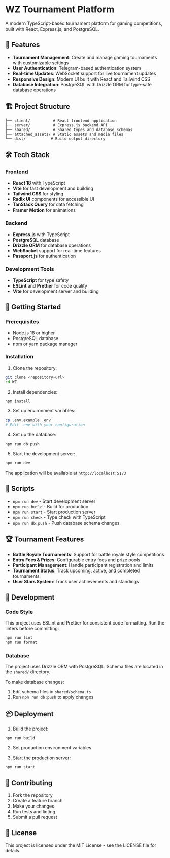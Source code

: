 # WZ Tournament Platform

A modern TypeScript-based tournament platform for gaming competitions, built
with React, Express.js, and PostgreSQL.

## 🚀 Features

- **Tournament Management**: Create and manage gaming tournaments with
  customizable settings
- **User Authentication**: Telegram-based authentication system
- **Real-time Updates**: WebSocket support for live tournament updates
- **Responsive Design**: Modern UI built with React and Tailwind CSS
- **Database Integration**: PostgreSQL with Drizzle ORM for type-safe database
  operations

## 🏗️ Project Structure

```
├── client/          # React frontend application
├── server/          # Express.js backend API
├── shared/          # Shared types and database schemas
├── attached_assets/ # Static assets and media files
└── dist/           # Build output directory
```

## 🛠️ Tech Stack

### Frontend

- **React 18** with TypeScript
- **Vite** for fast development and building
- **Tailwind CSS** for styling
- **Radix UI** components for accessible UI
- **TanStack Query** for data fetching
- **Framer Motion** for animations

### Backend

- **Express.js** with TypeScript
- **PostgreSQL** database
- **Drizzle ORM** for database operations
- **WebSocket** support for real-time features
- **Passport.js** for authentication

### Development Tools

- **TypeScript** for type safety
- **ESLint** and **Prettier** for code quality
- **Vite** for development server and building

## 🚀 Getting Started

### Prerequisites

- Node.js 18 or higher
- PostgreSQL database
- npm or yarn package manager

### Installation

1. Clone the repository:

```bash
git clone <repository-url>
cd WZ
```

2. Install dependencies:

```bash
npm install
```

3. Set up environment variables:

```bash
cp .env.example .env
# Edit .env with your configuration
```

4. Set up the database:

```bash
npm run db:push
```

5. Start the development server:

```bash
npm run dev
```

The application will be available at `http://localhost:5173`

## 📝 Scripts

- `npm run dev` - Start development server
- `npm run build` - Build for production
- `npm run start` - Start production server
- `npm run check` - Type check with TypeScript
- `npm run db:push` - Push database schema changes

## 🏆 Tournament Features

- **Battle Royale Tournaments**: Support for battle royale style competitions
- **Entry Fees & Prizes**: Configurable entry fees and prize pools
- **Participant Management**: Handle participant registration and limits
- **Tournament Status**: Track upcoming, active, and completed tournaments
- **User Stars System**: Track user achievements and standings

## 🔧 Development

### Code Style

This project uses ESLint and Prettier for consistent code formatting. Run the
linters before committing:

```bash
npm run lint
npm run format
```

### Database

The project uses Drizzle ORM with PostgreSQL. Schema files are located in the
`shared/` directory.

To make database changes:

1. Edit schema files in `shared/schema.ts`
2. Run `npm run db:push` to apply changes

## 📦 Deployment

1. Build the project:

```bash
npm run build
```

2. Set production environment variables

3. Start the production server:

```bash
npm run start
```

## 🤝 Contributing

1. Fork the repository
2. Create a feature branch
3. Make your changes
4. Run tests and linting
5. Submit a pull request

## 📄 License

This project is licensed under the MIT License - see the LICENSE file for
details.
